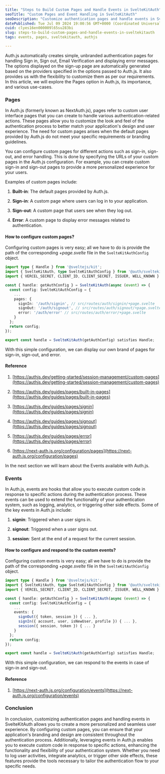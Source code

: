 ```yaml
---
title: "Steps to Build Custom Pages and Handle Events in SvelteKitAuth"
seoTitle: "Custom Pages and Event Handling in SvelteKitAuth"
seoDescription: "Customize authentication pages and handle events in SvelteKitAuth for consistent branding. Learn how in this guide"
datePublished: Tue Jul 09 2024 19:00:56 GMT+0000 (Coordinated Universal Time)
cuid: clyes16en000009l65su283bi
slug: steps-to-build-custom-pages-and-handle-events-in-sveltekitauth
tags: events, pages, sveltekitauth, authjs

---
```


Auth.js automatically creates simple, unbranded authentication pages for handling Sign in, Sign out, Email Verification and displaying error messages. The options displayed on the sign-up page are automatically generated based on the providers specified in the options passed to Auth.js. It also provides us with the flexibility to customize them as per our requirements. In this article, we will explore the Pages option in Auth.js, its importance, and various use-cases.

### Pages

In Auth.js (formerly known as NextAuth.js), pages refer to custom user interface pages that you can create to handle various authentication-related actions. These pages allow you to customize the look and feel of the authentication process to better match your application's design and user experience. The need for custom pages arises when the default pages provided by Auth.js do not meet your specific requirements or branding guidelines.

You can configure custom pages for different actions such as sign-in, sign-out, and error handling. This is done by specifying the URLs of your custom pages in the Auth.js configuration. For example, you can create custom sign-in and sign-out pages to provide a more personalized experience for your users.

Examples of custom pages include:

1. **Built-in**: The default pages provided by Auth.js.
    
2. **Sign-in**: A custom page where users can log in to your application.
    
3. **Sign-out**: A custom page that users see when they log out.
    
4. **Error**: A custom page to display error messages related to authentication.
    

#### How to configure custom pages?

Configuring custom pages is very easy; all we have to do is provide the path of the corresponding *+page.svelte* file in the `SvelteKitAuthConfig` object.

```typescript
import type { Handle } from '@sveltejs/kit';
import { SvelteKitAuth, type SvelteKitAuthConfig } from '@auth/sveltekit';
import { VERCEL_SECRET, CLIENT_ID, CLIENT_SECRET, ISSUER, WELL_KNOWN } from '$env/static/private';

const { handle: getAuthConfig } = SvelteKitAuth(async (event) => {
  const config: SvelteKitAuthConfig = {
    ...
    pages: {
      signIn: '/auth/signin', // src/routes/auth/signin/+page.svelte
      signOut: '/auth/signout', // src/routes/auth/signout/+page.svelte
      error: '/auth/error' // src/routes/auth/error/+page.svelte
    }
  };
  return config;
});

export const handle = SvelteKitAuth(getAuthConfig) satisfies Handle;
```

With this simple configuration, we can display our own brand of pages for sign-in, sign-out, and error.

#### Reference

1. [https://authjs.dev/getting-started/session-management/custom-pages](https://authjs.dev/getting-started/session-management/custom-pages)
    
2. [https://authjs.dev/guides/pages/built-in-pages](https://authjs.dev/guides/pages/built-in-pages)
    
3. [https://authjs.dev/guides/pages/signin](https://authjs.dev/guides/pages/signin)
    
4. [https://authjs.dev/guides/pages/signout](https://authjs.dev/guides/pages/signout)
    
5. [https://authjs.dev/guides/pages/error](https://authjs.dev/guides/pages/error)
    
6. [https://next-auth.js.org/configuration/pages](https://next-auth.js.org/configuration/pages)
    

In the next section we will learn about the Events available with Auth.js.

### Events

In Auth.js, events are hooks that allow you to execute custom code in response to specific actions during the authentication process. These events can be used to extend the functionality of your authentication system, such as logging, analytics, or triggering other side effects. Some of the key events in Auth.js include:

1. **signin**: Triggered when a user signs in.
    
2. **signout**: Triggered when a user signs out.
    
3. **session**: Sent at the end of a request for the current session.
    

#### How to configure and respond to the custom events?

Configuring custom events is very easy; all we have to do is provide the path of the corresponding *+page.svelte* file in the `SvelteKitAuthConfig` object.

```typescript
import type { Handle } from '@sveltejs/kit';
import { SvelteKitAuth, type SvelteKitAuthConfig } from '@auth/sveltekit';
import { VERCEL_SECRET, CLIENT_ID, CLIENT_SECRET, ISSUER, WELL_KNOWN } from '$env/static/private';

const { handle: getAuthConfig } = SvelteKitAuth(async (event) => {
  const config: SvelteKitAuthConfig = {
    ...
    events: {
      signOut({ token, session }) { ... },
      signIn({ account, user, isNewUser, profile }) { ... },
      session({ session, token }) { ... }
    }
  };
  return config;
});

export const handle = SvelteKitAuth(getAuthConfig) satisfies Handle;
```

With this simple configuration, we can respond to the events in case of sign-in and sign-out.

#### Reference

1. [https://next-auth.js.org/configuration/events](https://next-auth.js.org/configuration/events)
    

### Conclusion

In conclusion, customizing authentication pages and handling events in SvelteKitAuth allows you to create a more personalized and seamless user experience. By configuring custom pages, you can ensure that your application's branding and design are consistent throughout the authentication process. Additionally, leveraging events in Auth.js enables you to execute custom code in response to specific actions, enhancing the functionality and flexibility of your authentication system. Whether you need to log user activities, integrate analytics, or trigger other side effects, these features provide the tools necessary to tailor the authentication flow to your specific needs.